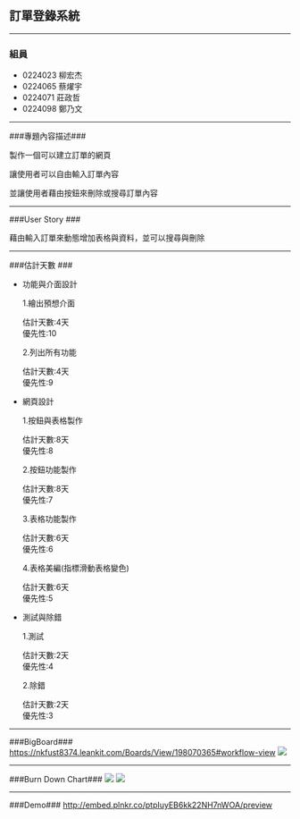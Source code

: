 ## 訂單登錄系統 ##

----------

### 組員 ###

- 0224023 柳宏杰
- 0224065 蔡燿宇
- 0224071 莊政哲
- 0224098 鄭乃文


----------
###專題內容描述###

製作一個可以建立訂單的網頁

讓使用者可以自由輸入訂單內容

並讓使用者藉由按鈕來刪除或搜尋訂單內容

----------
###User Story ###

藉由輸入訂單來動態增加表格與資料，並可以搜尋與刪除

----------
###估計天數 ###

- 功能與介面設計

  1.繪出預想介面  

    估計天數:4天  
    優先性:10


  2.列出所有功能

    估計天數:4天  
    優先性:9
 


- 網頁設計

  1.按鈕與表格製作

    估計天數:8天  
    優先性:8
  
  
  2.按鈕功能製作

    估計天數:8天  
    優先性:7
  
  
  3.表格功能製作

    估計天數:6天  
    優先性:6
  
  
  4.表格美編(指標滑動表格變色)

    估計天數:6天  
    優先性:5



- 測試與除錯

  1.測試

    估計天數:2天  
    優先性:4
  
  
  2.除錯

    估計天數:2天  
    優先性:3

----------
###BigBoard###
https://nkfust8374.leankit.com/Boards/View/198070365#workflow-view
![](http://i.imgur.com/TxXKjDr.png)

----------
###Burn Down Chart###
![](http://i.imgur.com/uJzxT3W.png)
![](http://i.imgur.com/MDTRSkA.png)

----------
###Demo###
http://embed.plnkr.co/ptpIuyEB6kk22NH7nWOA/preview
